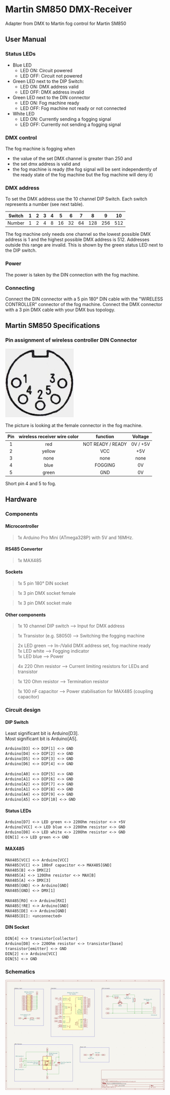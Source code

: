 # Martin SM850 DMX-Receiver
Adapter from DMX to Martin fog control for Martin SM850

## User Manual
### Status LEDs
- Blue LED
    - LED ON: Circuit powered
    - LED OFF: Circuit not powered
- Green LED next to the DIP Switch: 
  - LED ON: DMX address valid 
  - LED OFF: DMX address invalid
- Green LED next to the DIN connector 
  - LED ON: Fog machine ready
  - LED OFF: Fog machine not ready or not connected
- White LED
  - LED ON: Currently sending a fogging signal
  - LED OFF: Currently not sending a fogging signal

### DMX control
The fog machine is fogging when
- the value of the set DMX channel is greater than 250 and
- the set dmx address is valid and 
- the fog machine is ready (the fog signal will be sent independently of the ready state of the fog machine but the fog machine will deny it)

### DMX address
To set the DMX address use the 10 channel DIP Switch.
Each switch represents a number (see next table).

| Switch | 1 | 2 | 3 | 4 | 5  | 6  | 7  |  8  |  9  | 10  |
|:------:|:-:|:-:|:-:|:-:|:--:|:--:|:--:|:---:|:---:|:---:|
| Number | 1 | 2 | 4 | 8 | 16 | 32 | 64 | 128 | 256 | 512 |

The fog machine only needs one channel so the lowest possible DMX address is 1 and the highest possible DMX address is 512.
Addresses outside this range are invalid. This is shown by the green status LED next to the DIP switch.

### Power
The power is taken by the DIN connection with the fog machine.

### Connecting
Connect the DIN connector with a 5 pin 180° DIN cable with the "WIRELESS CONTROLLER" connector of the fog machine.
Connect the DMX connector with a 3 pin DMX cable with your DMX bus topology.

## Martin SM850 Specifications
### Pin assignment of wireless controller DIN Connector

![Pin Layout](images/DINPinAssignment.jpeg)

The picture is looking at the female connector in the fog machine.

| Pin | wireless receiver wire color |     function      | Voltage  |
|:---:|:----------------------------:|:-----------------:|:--------:|
|  1  |             red              | NOT READY / READY | 0V / +5V |
|  2  |            yellow            |        VCC        |   +5V    |
|  3  |             none             |       none        |   none   |
|  4  |             blue             |      FOGGING      |    0V    |
|  5  |            green             |        GND        |    0V    |

Short pin 4 and 5 to fog.

## Hardware
### Components
#### Microcontroller
> 1x Arduino Pro Mini (ATmega328P) with 5V and 16MHz.

#### RS485 Converter
> 1x MAX485

#### Sockets
> 1x 5 pin 180° DIN socket

> 1x 3 pin DMX socket female

> 1x 3 pin DMX socket male

#### Other components
> 1x 10 channel DIP switch --> Input for DMX address

> 1x Transistor (e.g. S8050) --> Switching the fogging machine

> 2x LED green --> In-/Valid DMX address set, fog machine ready <br>
> 1x LED white --> Fogging indicator <br>
> 1x LED blue --> Power

> 4x 220 Ohm resistor --> Current limiting resistors for LEDs and transistor

> 1x 120 Ohm resistor --> Termination resistor

> 1x 100 nF capacitor --> Power stabilisation for MAX485 (coupling capacitor)

### Circuit design
#### DIP Switch
Least significant bit is Arduino[D3]. <br>
Most significant bit is Arduino[A5].
```
Arduino[D3] <-> DIP[1] <-> GND
Arduino[D4] <-> DIP[2] <-> GND
Arduino[D5] <-> DIP[3] <-> GND
Arduino[D6] <-> DIP[4] <-> GND
    
Arduino[A0] <-> DIP[5] <-> GND
Arduino[A1] <-> DIP[6] <-> GND
Arduino[A2] <-> DIP[7] <-> GND
Arduino[A1] <-> DIP[8] <-> GND
Arduino[A4] <-> DIP[9] <-> GND
Arduino[A5] <-> DIP[10] <-> GND
```
#### Status LEDs
```
Arduino[D7] <-> LED green <-> 220Ohm resistor <-> +5V
Arduino[VCC] <-> LED blue <-> 220Ohm resistor <-> GND
Arduino[D8] <-> LED white <-> 220Ohm resistor <-> GND
DIN[1] <-> LED green <-> GND
```

#### MAX485
```
MAX485[VCC] <-> Arduino[VCC]
MAX485[VCC] <-> 100nF capacitor <-> MAX485[GND]
MAX485[B] <-> DMX[2]
MAX485[A] <-> 120Ohm resistor <-> MAX[B]
MAX485[A] <-> DMX[3]
MAX485[GND] <-> Arduino[GND]
MAX485[GND] <-> DMX[1]

MAX485[RO] <-> Arduino[RXI]
MAX485[!RE] <-> Arduino[GND]
MAX485[DE] <-> Arduino[GND]
MAX485[DI]: <unconnected>
```

#### DIN Socket
```
DIN[4] <-> transistor[collector]
Arduino[D8] <-> 220Ohm resistor <-> transistor[base]
transistor[emitter] <-> GND
DIN[2] <-> Arduino[VCC]
DIN[5] <-> GND
```

### Schematics
![Schematics](images/Schematics.jpg)